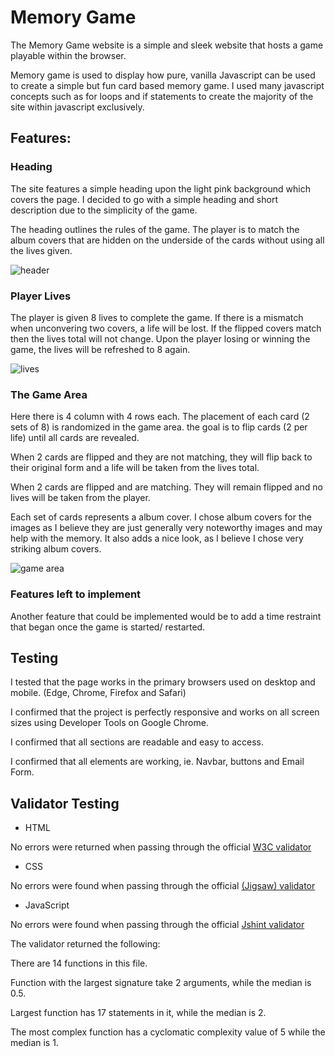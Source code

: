 # Memory Game
The Memory Game website is a simple and sleek website that hosts a game playable within the browser.

Memory game is used to display how pure, vanilla Javascript can be used to create a simple but fun card based memory game. I used many javascript concepts such as for loops and if statements to create the majority of the site within javascript exclusively. 

## Features:

### Heading

The site features a simple heading upon the light pink background which covers the page. I decided to go with a simple heading and short description due to the simplicity of the game. 

The heading outlines the rules of the game. The player is to match the album covers that are hidden on the underside of the cards without using all the lives given. 

![header](https://user-images.githubusercontent.com/93283135/152021174-4ff91fcb-f64b-409a-afa9-66e3b469019e.PNG)

### Player Lives

The player is given 8 lives to complete the game. If there is a mismatch when unconvering two covers, a life will be lost. If the flipped covers match then the lives total will not change. Upon the player losing or winning the game, the lives will be refreshed to 8 again.  

![lives](https://user-images.githubusercontent.com/93283135/152021125-00a58f77-8a85-4e12-a4b2-0d2f51c9e3d4.PNG)

### The Game Area

Here there is 4 column with 4 rows each. The placement of each card (2 sets of 8) is randomized in the game area. the goal is to flip cards (2 per life) until all cards are revealed. 

When 2 cards are flipped and they are not matching, they will flip back to their original form and a life will be taken from the lives total.

When 2 cards are flipped and are matching. They will remain flipped and no lives will be taken from the player. 

Each set of cards represents a album cover. I chose album covers for the images as I believe they are just generally very noteworthy images and may help with the memory. It also adds a nice look, as I believe I chose very striking album covers.


![game area](https://user-images.githubusercontent.com/93283135/152021339-308c8582-c28a-4d0b-a96b-e98550757cd0.PNG)

### Features left to implement

Another feature that could be implemented would be to add a time restraint that began once the game is started/ restarted. 

## Testing

I tested that the page works in the primary browsers used on desktop and mobile. (Edge, Chrome, Firefox and Safari)

I confirmed that the project is perfectly responsive and works on all screen sizes using Developer Tools on Google Chrome.

I confirmed that all sections are readable and easy to access.

I confirmed that all elements are working, ie. Navbar, buttons and Email Form.

## Validator Testing

- HTML

No errors were returned when passing through the official [W3C validator](https://validator.w3.org/nu/?doc=https%3A%2F%2Fcode-institute-org.github.io%2Flove-maths%2F)
- CSS

No errors were found when passing through the official [(Jigsaw) validator](https://jigsaw.w3.org/css-validator/validator?uri=https%3A%2F%2Fvalidator.w3.org%2Fnu%2F%3Fdoc%3Dhttps%253A%252F%252Fcode-institute-org.github.io%252Flove-maths%252F&profile=css3svg&usermedium=all&warning=1&vextwarning=&lang=en)
- JavaScript

No errors were found when passing through the official [Jshint validator](https://jshint.com/)

The validator returned the following:

There are 14 functions in this file.

Function with the largest signature take 2 arguments, while the median is 0.5.

Largest function has 17 statements in it, while the median is 2.

The most complex function has a cyclomatic complexity value of 5 while the median is 1.
